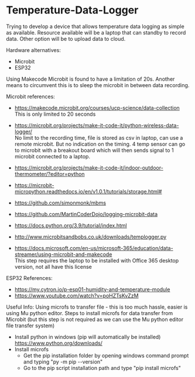 # Temperature-Data-Logger

Trying to develop a device that allows temperature data logging as simple as available.
Resource available will be a laptop that can standby to record data.
Other option will be to upload data to cloud.

Hardware alternatives:
- Microbit
- ESP32


Using Makecode Microbit is found to have a limitation of 20s. Another means to circumvent this is to sleep the microbit in between data recording.

Microbit references:
- https://makecode.microbit.org/courses/ucp-science/data-collection  
  This is only limited to 20 seconds
- https://microbit.org/projects/make-it-code-it/python-wireless-data-logger/  
  No limit to the recording time, file is stored as csv in laptop, can use a remote microbit. But no indication on the timing. 
  4 temp sensor can go to microbit with a breakout board which will then sends signal to 1 microbit connected to a laptop.
- https://microbit.org/projects/make-it-code-it/indoor-outdoor-thermometer/?editor=python
- https://microbit-micropython.readthedocs.io/en/v1.0.1/tutorials/storage.html#
  
- https://github.com/simonmonk/mbms
- https://github.com/MartinCoderDojo/logging-microbit-data
- https://docs.python.org/3.9/tutorial/index.html
- http://www.microbitsandbobs.co.uk/downloads/templogger.py
  
- https://docs.microsoft.com/en-us/microsoft-365/education/data-streamer/using-microbit-and-makecode  
  This step requires the laptop to be installed with Office 365 desktop version, not all have this license

ESP32 References:
- https://my.cytron.io/p-esp01-humidity-and-temperature-module
- https://www.youtube.com/watch?v=poHZTsKvZzM


Useful Info:
Using microfs to transfer file - this is too much hassle, easier is using Mu python editor.
  Steps to install microfs for data transfer from Microbit (but this step is not required as we can use the Mu python editor file transfer system)
  - Install python in windows (pip will automatically be installed) https://www.python.org/downloads/
  - Install microfs
    - Get the pip installation folder by opening windows command prompt and typing "py -m pip --version"
    - Go to the pip script installation path and type "pip install microfs"


